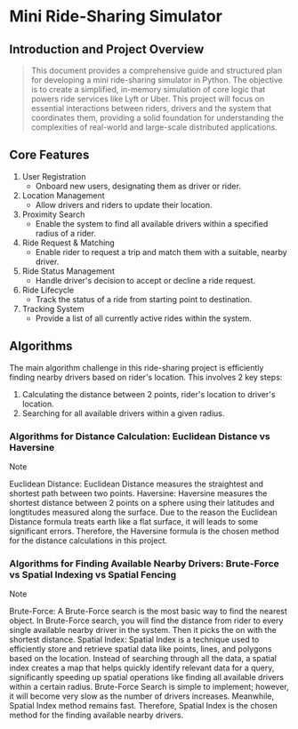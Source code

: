 # Mini Ride-Sharing Simulator

## Introduction and Project Overview
> This document provides a comprehensive guide and structured plan for developing a mini ride-sharing simulator in Python. The objective is to create a simplified, in-memory simulation of core logic that powers ride services like Lyft or Uber. This project will focus on essential interactions between riders, drivers and the system that coordinates them, providing a solid foundation for understanding the complexities of real-world and large-scale distributed applications.

## Core Features
1. User Registration
   - Onboard new users, designating them as driver or rider.
2. Location Management
   - Allow drivers and riders to update their location.
3. Proximity Search
   - Enable the system to find all available drivers within a specified radius of a rider.
4. Ride Request & Matching
   - Enable rider to request a trip and match them with a suitable, nearby driver.
5. Ride Status Management
   - Handle driver's decision to accept or decline a ride request.
6. Ride Lifecycle
   - Track the status of a ride from starting point to destination.
7. Tracking System
   - Provide a list of all currently active rides within the system.

## Algorithms
The main algorithm challenge in this ride-sharing project is efficiently finding nearby drivers based on rider's location. This involves 2 key steps:
1. Calculating the distance between 2 points, rider's location to driver's location.
2. Searching for all available drivers within a given radius.

### Algorithms for Distance Calculation: Euclidean Distance vs Haversine
> [!NOTE]
> Euclidean Distance: Euclidean Distance measures the straightest and shortest path between two points.
> Haversine: Haversine measures the shortest distance between 2 points on a sphere using their latitudes and longtitudes measured along the surface.
Due to the reason the Euclidean Distance formula treats earth like a flat surface, it will leads to some significant errors. Therefore, the Haversine formula is the chosen method for the distance calculations in this project.

### Algorithms for Finding Available Nearby Drivers: Brute-Force vs Spatial Indexing vs Spatial Fencing 
> [!NOTE]
> Brute-Force: A Brute-Force search is the most basic way to find the nearest object. In Brute-Force search, you will find the distance from rider to every single available nearby driver in the system. Then it picks the on with the shortest distance.
> Spatial Index: Spatial Index is a technique used to efficiently store and retrieve spatial data like points, lines, and polygons based on the location. Instead of searching through all the data, a spatial index creates a map that helps quickly identify relevant data for a query, significantly speeding up spatial operations like finding all available drivers within a certain radius.
Brute-Force Search is simple to implement; however, it will become very slow as the number of drivers increases. Meanwhile, Spatial Index method remains fast. Therefore, Spatial Index is the chosen method for the finding available nearby drivers. 